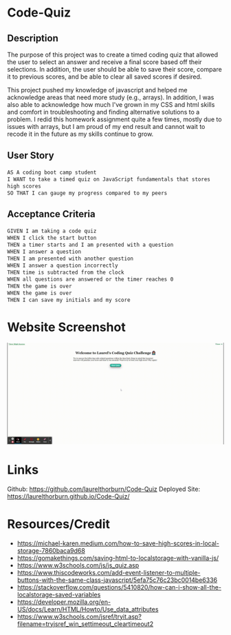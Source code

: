 # Code-Quiz
## Description
The purpose of this project was to create a timed coding quiz that allowed the user to select an answer and receive a final score based off their selections. In addition, the user should be able to save their score, compare it to previous scores, and be able to clear all saved scores if desired.

This project pushed my knowledge of javascript and helped me acknowledge areas that need more study (e.g., arrays).  In addition, I was also able to acknowledge how much I've grown in my CSS and html skills and comfort in troubleshooting and finding alternative solutions to a problem.  I redid this homework assignment quite a few times, mostly due to issues with arrays, but I am proud of my end result and cannot wait to recode it in the future as my skills continue to grow.

## User Story

```
AS A coding boot camp student
I WANT to take a timed quiz on JavaScript fundamentals that stores high scores
SO THAT I can gauge my progress compared to my peers
```

## Acceptance Criteria

```
GIVEN I am taking a code quiz
WHEN I click the start button
THEN a timer starts and I am presented with a question
WHEN I answer a question
THEN I am presented with another question
WHEN I answer a question incorrectly
THEN time is subtracted from the clock
WHEN all questions are answered or the timer reaches 0
THEN the game is over
WHEN the game is over
THEN I can save my initials and my score
```


# Website Screenshot

![Screenshot of Laurel Thorburn's Coding Quiz](Assets/Images/LaurelCodeQuiz.gif)

# Links

Github: https://github.com/laurelthorburn/Code-Quiz
Deployed Site: https://laurelthorburn.github.io/Code-Quiz/


# Resources/Credit

* https://michael-karen.medium.com/how-to-save-high-scores-in-local-storage-7860baca9d68
* https://gomakethings.com/saving-html-to-localstorage-with-vanilla-js/
* https://www.w3schools.com/js/js_quiz.asp
* https://www.thiscodeworks.com/add-event-listener-to-multiple-buttons-with-the-same-class-javascript/5efa75c76c23bc0014be6336
* https://stackoverflow.com/questions/5410820/how-can-i-show-all-the-localstorage-saved-variables
* https://developer.mozilla.org/en-US/docs/Learn/HTML/Howto/Use_data_attributes
* https://www.w3schools.com/jsref/tryit.asp?filename=tryjsref_win_settimeout_cleartimeout2

